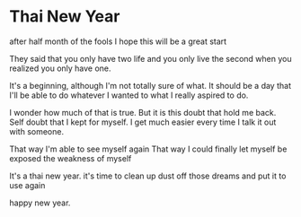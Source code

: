 # Thai New Year
after half month of the fools
I hope this will be a great start

They said that you only have two life
and you only live the second when you realized you only have one.

It's a beginning, although I'm not totally sure of what.
It should be a day that I'll be able to do whatever I wanted to
what I really aspired to do.

I wonder how much of that is true.
But it is this doubt that hold me back.
Self doubt that I kept for myself.
I get much easier every time I talk it out with someone.

That way I'm able to see myself again
That way I could finally let myself be exposed
the weakness of myself

It's a thai new year.
it's time to clean up
dust off those dreams
and put it to use again


happy new year.

